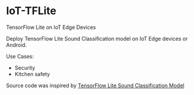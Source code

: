 # IoT-TFLite
TensorFlow Lite on IoT Edge Devices

Deploy TensorFlow Lite Sound Classification model on IoT Edge devices or Android. 

Use Cases:
- Security
- Kitchen safety



Source code was inspired by [TensorFlow Lite Sound Classification Model](https://github.com/tensorflow/examples/tree/master/lite/examples/sound_classification/android)
